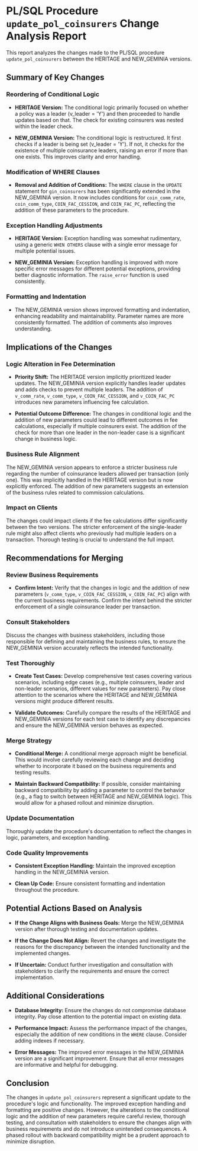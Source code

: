 # PL/SQL Procedure `update_pol_coinsurers` Change Analysis Report

This report analyzes the changes made to the PL/SQL procedure `update_pol_coinsurers` between the HERITAGE and NEW_GEMINIA versions.

## Summary of Key Changes

### Reordering of Conditional Logic

- **HERITAGE Version:** The conditional logic primarily focused on whether a policy was a leader (v_leader = 'Y') and then proceeded to handle updates based on that.  The check for existing coinsurers was nested within the leader check.

- **NEW_GEMINIA Version:** The conditional logic is restructured. It first checks if a leader is being set (v_leader = 'Y'). If not, it checks for the existence of multiple coinsurance leaders, raising an error if more than one exists. This improves clarity and error handling.


### Modification of WHERE Clauses

- **Removal and Addition of Conditions:** The `WHERE` clause in the `UPDATE` statement for `gin_coinsurers` has been significantly extended in the NEW_GEMINIA version.  It now includes conditions for `coin_comm_rate`, `coin_comm_type`, `COIN_FAC_CESSION`, and `COIN_FAC_PC`, reflecting the addition of these parameters to the procedure.

### Exception Handling Adjustments

- **HERITAGE Version:** Exception handling was somewhat rudimentary, using a generic `WHEN OTHERS` clause with a single error message for multiple potential issues.

- **NEW_GEMINIA Version:** Exception handling is improved with more specific error messages for different potential exceptions, providing better diagnostic information.  The `raise_error` function is used consistently.

### Formatting and Indentation

- The NEW_GEMINIA version shows improved formatting and indentation, enhancing readability and maintainability.  Parameter names are more consistently formatted.  The addition of comments also improves understanding.


## Implications of the Changes

### Logic Alteration in Fee Determination

- **Priority Shift:**  The HERITAGE version implicitly prioritized leader updates. The NEW_GEMINIA version explicitly handles leader updates and adds checks to prevent multiple leaders.  The addition of `v_comm_rate`, `v_comm_type`, `v_COIN_FAC_CESSION`, and `v_COIN_FAC_PC` introduces new parameters influencing fee calculation.

- **Potential Outcome Difference:** The changes in conditional logic and the addition of new parameters could lead to different outcomes in fee calculations, especially if multiple coinsurers exist.  The addition of the check for more than one leader in the non-leader case is a significant change in business logic.

### Business Rule Alignment

The NEW_GEMINIA version appears to enforce a stricter business rule regarding the number of coinsurance leaders allowed per transaction (only one).  This was implicitly handled in the HERITAGE version but is now explicitly enforced.  The addition of new parameters suggests an extension of the business rules related to commission calculations.

### Impact on Clients

The changes could impact clients if the fee calculations differ significantly between the two versions.  The stricter enforcement of the single-leader rule might also affect clients who previously had multiple leaders on a transaction.  Thorough testing is crucial to understand the full impact.


## Recommendations for Merging

### Review Business Requirements

- **Confirm Intent:**  Verify that the changes in logic and the addition of new parameters (`v_comm_type`, `v_COIN_FAC_CESSION`, `v_COIN_FAC_PC`) align with the current business requirements.  Confirm the intent behind the stricter enforcement of a single coinsurance leader per transaction.

### Consult Stakeholders

Discuss the changes with business stakeholders, including those responsible for defining and maintaining the business rules, to ensure the NEW_GEMINIA version accurately reflects the intended functionality.

### Test Thoroughly

- **Create Test Cases:** Develop comprehensive test cases covering various scenarios, including edge cases (e.g., multiple coinsurers, leader and non-leader scenarios, different values for new parameters).  Pay close attention to the scenarios where the HERITAGE and NEW_GEMINIA versions might produce different results.

- **Validate Outcomes:**  Carefully compare the results of the HERITAGE and NEW_GEMINIA versions for each test case to identify any discrepancies and ensure the NEW_GEMINIA version behaves as expected.

### Merge Strategy

- **Conditional Merge:**  A conditional merge approach might be beneficial.  This would involve carefully reviewing each change and deciding whether to incorporate it based on the business requirements and testing results.

- **Maintain Backward Compatibility:**  If possible, consider maintaining backward compatibility by adding a parameter to control the behavior (e.g., a flag to switch between HERITAGE and NEW_GEMINIA logic).  This would allow for a phased rollout and minimize disruption.

### Update Documentation

Thoroughly update the procedure's documentation to reflect the changes in logic, parameters, and exception handling.

### Code Quality Improvements

- **Consistent Exception Handling:**  Maintain the improved exception handling in the NEW_GEMINIA version.

- **Clean Up Code:**  Ensure consistent formatting and indentation throughout the procedure.


## Potential Actions Based on Analysis

- **If the Change Aligns with Business Goals:**  Merge the NEW_GEMINIA version after thorough testing and documentation updates.

- **If the Change Does Not Align:**  Revert the changes and investigate the reasons for the discrepancy between the intended functionality and the implemented changes.

- **If Uncertain:**  Conduct further investigation and consultation with stakeholders to clarify the requirements and ensure the correct implementation.


## Additional Considerations

- **Database Integrity:**  Ensure the changes do not compromise database integrity.  Pay close attention to the potential impact on existing data.

- **Performance Impact:**  Assess the performance impact of the changes, especially the addition of new conditions in the `WHERE` clause.  Consider adding indexes if necessary.

- **Error Messages:**  The improved error messages in the NEW_GEMINIA version are a significant improvement.  Ensure that all error messages are informative and helpful for debugging.


## Conclusion

The changes in `update_pol_coinsurers` represent a significant update to the procedure's logic and functionality.  The improved exception handling and formatting are positive changes.  However, the alterations to the conditional logic and the addition of new parameters require careful review, thorough testing, and consultation with stakeholders to ensure the changes align with business requirements and do not introduce unintended consequences.  A phased rollout with backward compatibility might be a prudent approach to minimize disruption.
